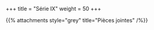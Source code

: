 +++
title = "Série IX"
weight = 50
+++
    
<!--
# :construction:
-->

{{% attachments style="grey" title="Pièces jointes" /%}}

